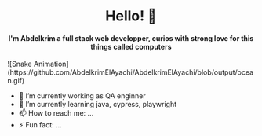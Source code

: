 <div align="center">
  <h1 alig="center">Hello! 👋</h1>
  <h4 align="center">I'm <strong>Abdelkrim</strong> a full stack web developper, curios with strong love for this things called computers</h4>
</div>
![Snake Animation](https://github.com/AbdelkrimElAyachi/AbdelkrimElAyachi/blob/output/ocean.gif)


- 🔭 I’m currently working as QA enginner
- 🌱 I’m currently learning java, cypress, playwright
- 📫 How to reach me: ...
- ⚡ Fun fact: ...

